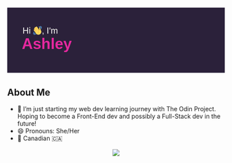 [![MasterHead](https://github.com/Ashb33/Ashb33/blob/e4bc3f0e5ca2ab600bdf3df9f2bf361177afbda6/header.png)](https://github.com/Ashb33)

<h2>About Me</h2>

- 🌱 I’m just starting my web dev learning journey with The Odin Project. Hoping to become a Front-End dev and possibly a Full-Stack dev in the future!
- 😄 Pronouns: She/Her
- :round_pushpin: Canadian :canada:


<p align="center">
  <img align=center src="https://github-readme-stats.vercel.app/api?username=Ashb33&show_icons=true&theme=synthwave&border_radius=25">
</p>

<!--
[![Top Langs](https://github-readme-stats.vercel.app/api/top-langs/?username=Ashb33&theme=synthwave&border_radius=25)](https://github.com/anuraghazra/github-readme-stats)
-->
